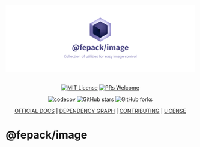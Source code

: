 <div align="center">
  <a href="https://fepack.org" title="@fepack/image - Collection of utilities for easy image control">
    <img src="https://raw.githubusercontent.com/fepack/image/main/assets/banner.png" alt="@fepack/image - Collection of utilities for easy image control" />
  </a>
</div>

<br/>

<div align="center">

[![MIT License](https://img.shields.io/badge/license-MIT-blue.svg?style=for-the-badge&color=4C4885)](https://github.com/fepack/image/blob/main/LICENSE) [![PRs Welcome](https://img.shields.io/badge/PRs-welcome-deepgreen.svg?style=for-the-badge&color=4C4885)](https://github.com/fepack/image/pulls)

[![codecov](https://codecov.io/gh/fepack/image/graph/badge.svg?token=42BBBGVNSJ)](https://codecov.io/gh/fepack/image) ![GitHub stars](https://img.shields.io/github/stars/fepack/image?style=social) ![GitHub forks](https://img.shields.io/github/forks/fepack/image?style=social)

</div>

<div align="center">

[OFFICIAL DOCS](https://image.fepack.org) | [DEPENDENCY GRAPH](https://graph.image.fepack.org) | [CONTRIBUTING](https://github.com/fepack/image/pulls) | [LICENSE](./LICENSE)

</div>

# @fepack/image
